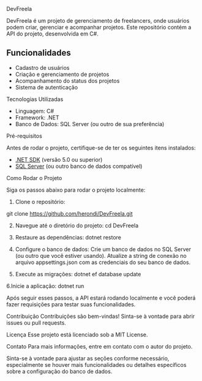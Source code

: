 DevFreela

DevFreela é um projeto de gerenciamento de freelancers, onde usuários podem criar, gerenciar e acompanhar projetos. Este repositório contém a API do projeto, desenvolvida em C#.

## Funcionalidades

- Cadastro de usuários
- Criação e gerenciamento de projetos
- Acompanhamento do status dos projetos
- Sistema de autenticação

Tecnologias Utilizadas

- Linguagem: C#
- Framework: .NET
- Banco de Dados: SQL Server (ou outro de sua preferência)

Pré-requisitos

Antes de rodar o projeto, certifique-se de ter os seguintes itens instalados:

- [.NET SDK](https://dotnet.microsoft.com/download) (versão 5.0 ou superior)
- [SQL Server](https://www.microsoft.com/en-us/sql-server/sql-server-downloads) (ou outro banco de dados compatível)

Como Rodar o Projeto

Siga os passos abaixo para rodar o projeto localmente:

1. Clone o repositório:

git clone https://github.com/herondi/DevFreela.git

2. Navegue até o diretório do projeto:
cd DevFreela

3. Restaure as dependências:
dotnet restore

4. Configure o banco de dados:
Crie um banco de dados no SQL Server (ou outro que você estiver usando).
Atualize a string de conexão no arquivo appsettings.json com as credenciais do seu banco de dados.

5. Execute as migrações:
dotnet ef database update

6.Inicie a aplicação:
dotnet run

Após seguir esses passos, a API estará rodando localmente e você poderá fazer requisições para testar suas funcionalidades.

Contribuição
Contribuições são bem-vindas! Sinta-se à vontade para abrir issues ou pull requests.

Licença
Esse projeto está licenciado sob a MIT License.

Contato
Para mais informações, entre em contato com o autor do projeto.

Sinta-se à vontade para ajustar as seções conforme necessário, especialmente se houver mais funcionalidades ou detalhes específicos sobre a configuração do banco de dados.
